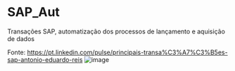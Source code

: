 # SAP_Aut
Transações SAP, automatização dos processos de lançamento e aquisição de dados


Fonte: https://pt.linkedin.com/pulse/principais-transa%C3%A7%C3%B5es-sap-antonio-eduardo-reis
![image](https://github.com/Rsimetti/SAP_Aut/assets/7212737/b63abb71-a1db-4711-b5a7-5fdf79a21ce3)
